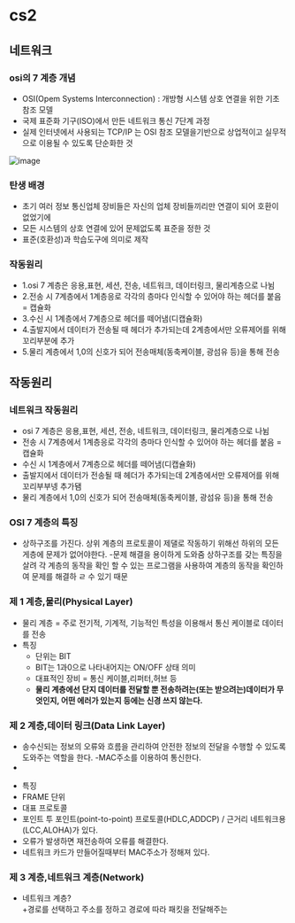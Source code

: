 # cs2
네트워크
---------
### osi의 7 계층 개념
 
- OSI(Opem Systems Interconnection) : 개방형 시스템 상호 연결을 위한 기초 참조 모델
- 국제 표준화 기구(ISO)에서 만든 네트워크 통신 7단계 과정
- 실제 인터넷에서 사용되는 TCP/IP 는 OSI 참조 모델을기반으로 상업적이고 실무적으로 이용될 수 있도록 단순화한 것

![image](https://user-images.githubusercontent.com/122252060/212562417-7a331fcc-5f61-47dc-b0ee-8fedccbfc7b4.png)
    
    
### 탄생 배경
- 초기 여러 정보 통신업체 장비들은 자신의 업체 장비들끼리만 연결이 되어 호환이 없었기에
- 모든 시스템의 상호 연결에 있어 문제없도록 표준을 정한 것
- 표준(호환성)과 학습도구에 의미로 제작
  
  
### 작동원리 
+ 1.osi 7 계층은 응용,표현, 세션, 전송, 네트워크, 데이터링크, 물리계층으로 나뉨
+ 2.전송 시 7계층에서 1계층응로 각각의 층마다 인식할 수 있어야 하는 헤더를 붙음 = 캡슐화
+ 3.수신 시 1계층에서 7계층으로 헤더를 떼어냄(디캡슐화)
+ 4.출발지에서 데이터가 전송될 때 헤더가 추가되는데 2계층에서만 오류제어를 위해 꼬리부분에 추가
+ 5.물리 계층에서 1,0의 신호가 되어 전송매체(동축케이블, 광섬유 등)을 통해 전송


## 작동원리

### 네트워크 작동원리

- osi 7 계층은 응용,표현, 세션, 전송, 네트워크, 데이터링크, 물리계층으로 나뉨
- 전송 시 7계층에서 1계층응로 각각의 층마다 인식할 수 있어야 하는 헤더를 붙음 = 캡슐화
- 수신 시 1계층에서 7계층으로 헤더를 떼어냄(디캡슐화)
- 출발지에서 데이터가 전송될 때 헤더가 추가되는데 2계층에서만 오류제어를 위해 꼬리부부넹 추가됌
- 물리 계층에서 1,0의 신호가 되어 전송매체(동축케이블, 광섬유 등)을 통해 전송 

### OSI 7 계층의 특징
- 상하구조를 가진다.   상위 계층의 프로토콜이 제댈로 작동하기 위해선 하위의 모든 게층에 문제가 없어야한다.
-문제 해결을 용이하게 도와줌   상하구조를 갖는 특징을 살려 각 계층의 동작을 확인 할 수 있는 프로그램을 사용하여 계층의 동작을 확인하여 문제를 해결하 ㄹ 수 있기 때문

### 제 1 계층,물리(Physical Layer)
+ 물리 계층 = 주로 전기적, 기계적, 기능적인 특성을 이용해서 통신 케이블로 데이터를 전송
 + 특징
    + 단위는 BIT
    + BIT는 1과0으로 나타내어지는 ON/OFF 상태 의미
    + 대표적인 장비 = 통신 케이블,리퍼터,허브 등
    + __물리 계층에선 단지 데이터를 전달할 뿐 전송하려는(또는 받으려는)데이터가 무엇인지, 어떤 에러가 있는지 등에는 신경 쓰지 않는다.__ 
 
 ### 제 2 계층,데이터 링크(Data Link Layer)
- 송수신되는 정보의 오류와 흐름을 관리하여 안전한 정보의 전달을 수행할 수 있도록 도와주는 역할을 한다.
-MAC주소를 이용하여 통신한다. 
-

 + 특징
  + FRAME 단위
  + 대표 프로토콜 
   + 포인트 투 포인트(point-to-point) 프로토콜(HDLC,ADDCP) / 근거리 네트워크용(LCC,ALOHA)가 있다.
  + 오류가 발생하면 재전송하여 오류를 해결한다.
  + 네트워크 카드가 만들어질때부터 MAC주소가 정해져 있다. 

### 제 3 계층,네트워크 계층(Network)
 + 네트워크 계층?   
  +경로를 선택하고 주소를 정하고 경로에 따라 패킷을 전달해주는 
